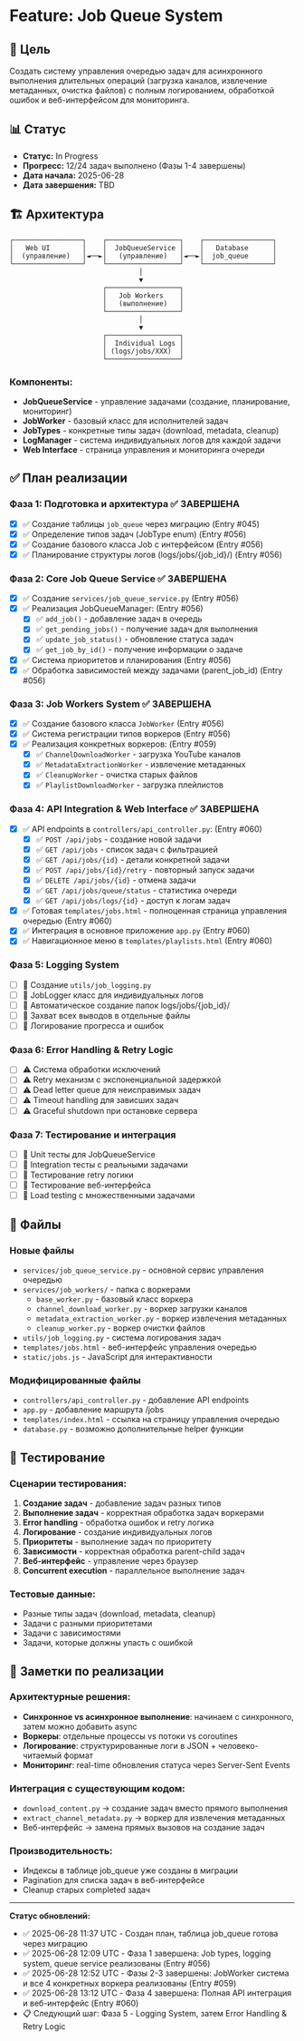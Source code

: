 # Feature: Job Queue System

## 🎯 Цель

Создать систему управления очередью задач для асинхронного выполнения длительных операций (загрузка каналов, извлечение метаданных, очистка файлов) с полным логированием, обработкой ошибок и веб-интерфейсом для мониторинга.

## 📊 Статус

- **Статус:** In Progress  
- **Прогресс:** 12/24 задач выполнено (Фазы 1-4 завершены)
- **Дата начала:** 2025-06-28
- **Дата завершения:** TBD

## 🏗️ Архитектура

```
┌─────────────────┐    ┌──────────────────┐    ┌─────────────────┐
│   Web UI        │    │  JobQueueService │    │   Database      │
│  (управление)   │◄──►│   (управление)   │◄──►│  job_queue      │
└─────────────────┘    └──────────────────┘    └─────────────────┘
                                │
                                ▼
                       ┌──────────────────┐
                       │   Job Workers    │
                       │   (выполнение)   │
                       └──────────────────┘
                                │
                                ▼
                       ┌──────────────────┐
                       │  Individual Logs │
                       │ (logs/jobs/XXX)  │
                       └──────────────────┘
```

### Компоненты:
- **JobQueueService** - управление задачами (создание, планирование, мониторинг)
- **JobWorker** - базовый класс для исполнителей задач
- **JobTypes** - конкретные типы задач (download, metadata, cleanup)
- **LogManager** - система индивидуальных логов для каждой задачи
- **Web Interface** - страница управления и мониторинга очереди

## ✅ План реализации

### Фаза 1: Подготовка и архитектура ✅ ЗАВЕРШЕНА
- [x] ✅ Создание таблицы `job_queue` через миграцию (Entry #045)
- [x] ✅ Определение типов задач (JobType enum) (Entry #056)
- [x] ✅ Создание базового класса Job с интерфейсом (Entry #056) 
- [x] ✅ Планирование структуры логов (logs/jobs/{job_id}/) (Entry #056)

### Фаза 2: Core Job Queue Service ✅ ЗАВЕРШЕНА
- [x] ✅ Создание `services/job_queue_service.py` (Entry #056)
- [x] ✅ Реализация JobQueueManager: (Entry #056)
  - [x] ✅ `add_job()` - добавление задач в очередь
  - [x] ✅ `get_pending_jobs()` - получение задач для выполнения  
  - [x] ✅ `update_job_status()` - обновление статуса задач
  - [x] ✅ `get_job_by_id()` - получение информации о задаче
- [x] ✅ Система приоритетов и планирования (Entry #056)
- [x] ✅ Обработка зависимостей между задачами (parent_job_id) (Entry #056)

### Фаза 3: Job Workers System ✅ ЗАВЕРШЕНА
- [x] ✅ Создание базового класса `JobWorker` (Entry #056)
- [x] ✅ Система регистрации типов воркеров (Entry #056)
- [x] ✅ Реализация конкретных воркеров: (Entry #059)
  - [x] ✅ `ChannelDownloadWorker` - загрузка YouTube каналов
  - [x] ✅ `MetadataExtractionWorker` - извлечение метаданных
  - [x] ✅ `CleanupWorker` - очистка старых файлов
  - [x] ✅ `PlaylistDownloadWorker` - загрузка плейлистов

### Фаза 4: API Integration & Web Interface ✅ ЗАВЕРШЕНА
- [x] ✅ API endpoints в `controllers/api_controller.py`: (Entry #060)
  - [x] ✅ `POST /api/jobs` - создание новой задачи
  - [x] ✅ `GET /api/jobs` - список задач с фильтрацией
  - [x] ✅ `GET /api/jobs/{id}` - детали конкретной задачи
  - [x] ✅ `POST /api/jobs/{id}/retry` - повторный запуск задачи
  - [x] ✅ `DELETE /api/jobs/{id}` - отмена задачи
  - [x] ✅ `GET /api/jobs/queue/status` - статистика очереди
  - [x] ✅ `GET /api/jobs/logs/{id}` - доступ к логам задач
- [x] ✅ Готовая `templates/jobs.html` - полноценная страница управления очередью (Entry #060)
- [x] ✅ Интеграция в основное приложение `app.py` (Entry #060)
- [x] ✅ Навигационное меню в `templates/playlists.html` (Entry #060)

### Фаза 5: Logging System
- [ ] 📝 Создание `utils/job_logging.py`
- [ ] 📝 JobLogger класс для индивидуальных логов
- [ ] 📝 Автоматическое создание папок logs/jobs/{job_id}/
- [ ] 📝 Захват всех выводов в отдельные файлы
- [ ] 📝 Логирование прогресса и ошибок

### Фаза 6: Error Handling & Retry Logic
- [ ] ⚠️ Система обработки исключений
- [ ] ⚠️ Retry механизм с экспоненциальной задержкой
- [ ] ⚠️ Dead letter queue для неисправимых задач
- [ ] ⚠️ Timeout handling для зависших задач
- [ ] ⚠️ Graceful shutdown при остановке сервера

### Фаза 7: Тестирование и интеграция
- [ ] 🧪 Unit тесты для JobQueueService
- [ ] 🧪 Integration тесты с реальными задачами
- [ ] 🧪 Тестирование retry логики
- [ ] 🧪 Тестирование веб-интерфейса
- [ ] 🧪 Load testing с множественными задачами

## 📁 Файлы

### Новые файлы
- `services/job_queue_service.py` - основной сервис управления очередью
- `services/job_workers/` - папка с воркерами
  - `base_worker.py` - базовый класс воркера
  - `channel_download_worker.py` - воркер загрузки каналов
  - `metadata_extraction_worker.py` - воркер извлечения метаданных  
  - `cleanup_worker.py` - воркер очистки файлов
- `utils/job_logging.py` - система логирования задач
- `templates/jobs.html` - веб-интерфейс управления очередью
- `static/jobs.js` - JavaScript для интерактивности

### Модифицированные файлы  
- `controllers/api_controller.py` - добавление API endpoints
- `app.py` - добавление маршрута /jobs
- `templates/index.html` - ссылка на страницу управления очередью
- `database.py` - возможно дополнительные helper функции

## 🧪 Тестирование

### Сценарии тестирования:
1. **Создание задач** - добавление задач разных типов
2. **Выполнение задач** - корректная обработка задач воркерами
3. **Error handling** - обработка ошибок и retry логика  
4. **Логирование** - создание индивидуальных логов
5. **Приоритеты** - выполнение задач по приоритету
6. **Зависимости** - корректная обработка parent-child задач
7. **Веб-интерфейс** - управление через браузер
8. **Concurrent execution** - параллельное выполнение задач

### Тестовые данные:
- Разные типы задач (download, metadata, cleanup)
- Задачи с разными приоритетами
- Задачи с зависимостями
- Задачи, которые должны упасть с ошибкой

## 📝 Заметки по реализации

### Архитектурные решения:
- **Синхронное vs асинхронное выполнение**: начинаем с синхронного, затем можно добавить async
- **Воркеры**: отдельные процессы vs потоки vs coroutines
- **Логирование**: структурированные логи в JSON + человеко-читаемый формат
- **Мониторинг**: real-time обновления статуса через Server-Sent Events

### Интеграция с существующим кодом:
- `download_content.py` → создание задач вместо прямого выполнения
- `extract_channel_metadata.py` → воркер для извлечения метаданных
- Веб-интерфейс → замена прямых вызовов на создание задач

### Производительность:
- Индексы в таблице job_queue уже созданы в миграции
- Pagination для списка задач в веб-интерфейсе
- Cleanup старых completed задач

---

**Статус обновлений:**
- ✅ 2025-06-28 11:37 UTC - Создан план, таблица job_queue готова через миграцию
- ✅ 2025-06-28 12:09 UTC - Фаза 1 завершена: Job types, logging system, queue service реализованы (Entry #056)
- ✅ 2025-06-28 12:52 UTC - Фазы 2-3 завершены: JobWorker система и все 4 конкретных воркера реализованы (Entry #059)
- ✅ 2025-06-28 13:12 UTC - Фаза 4 завершена: Полная API интеграция и веб-интерфейс (Entry #060)
- 📋 Следующий шаг: Фаза 5 - Logging System, затем Error Handling & Retry Logic 